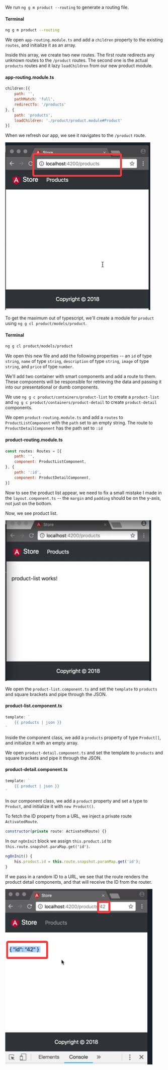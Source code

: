 We run `ng g m product --routing` to generate a routing file. 

#### Terminal
```bash
ng g m product --routing
```

We open `app-routing.module.ts` and add a `children` property to the existing `routes`, and initialize it as an array.

Inside this array, we create two new routes. The first route redirects any unknown routes to the `/product` routes. The second one is the actual `products` routes and it lazy `loadChildren` from our new product module.

#### app-routing.module.ts
```javascript
children:[{
    path: '',
    pathMatch: 'full',
    redirectTo: '/products'
}, {
    path: 'products',
    loadChildren: './product/product.module#Product'
}]
```

When we refresh our app, we see it navigates to the `/product` route. 

![Products Route](../images/angular-create-container-components-for-retrieving-data-in-an-angular-cli-project-products-route.png)

To get the maximum out of typescript, we'll create a module for `product` using `ng g cl product/models/product`.

#### Terminal
```bash
ng g cl product/models/product
```

We open this new file and add the following properties -- an `id` of type `string`, `name` of type `string`, `description` of type `string`, `image` of type `string`, and `price` of type `number`. 

We'll add two container with smart components and add a route to them. These components will be responsible for retrieving the data and passing it into our presentational or dumb components.

We use `ng g c product/containers/product-list` to create a `product-list` and `ng g c product/containers/product-detail` to create `product-detail` components. 

We open `product-routing.module.ts` and add a `routes` to `ProductListComponent` with the `path` set to an empty string. The route to `ProductDetailComponent` has the path set to `:id`

#### product-routing.module.ts
```javascript
const routes: Routes = [{
    path: '',
    component: ProductListComponent,
}, {
    path: ':id',
    component: ProductDetailComponent,
}]
```

Now to see the product list appear, we need to fix a small mistake I made in the `layout.component.ts` -- the `margin` and `padding` should be on the y-axis, not just on the bottom. 

Now, we see product list. 

![Product List](../images/angular-create-container-components-for-retrieving-data-in-an-angular-cli-project-product-list.png)

We open the `product-list.component.ts` and set the `template` to `products` and square brackets and pipe through the JSON.

#### product-list.component.ts
```javascript
template: `
    {{ products | json }}
`
```

Inside the component class, we add a `products` property of type `Product[]`, and initialize it with an empty array. 

We open `product-detail.component.ts` and set the template to `products` and square brackets and pipe it through the JSON.

#### product-detail.component.ts
```javascript
template: `
    {{ product | json }}
`
```

In our component class, we add a `product` property and set a type to `Product`, and initialize it with `new Product()`. 

To fetch the ID property from a URL, we inject a private route `ActivatedRoute`.

```javascript
constructor(private route: ActivatedRoute) {}
```

In our `ngOnInit` block we assign `this.product.id` to `this.route.snapshot.paraMap.get('id')`.

```javascript
ngOnInit() {
    his.product.id = this.route.snapshot.paramMap.get('id');
}
```

If we pass in a random ID to a URL, we see that the route renders the product detail components, and that will receive the ID from the router.

![Route ID](../images/angular-create-container-components-for-retrieving-data-in-an-angular-cli-project-route-value.png)